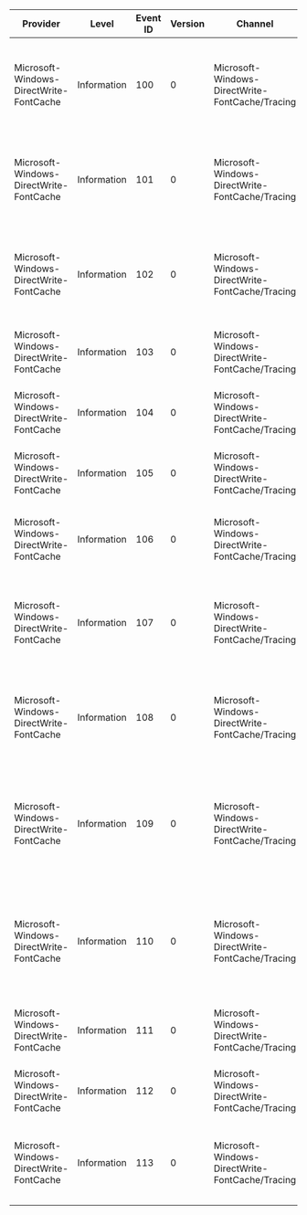 Provider                                 |  Level        |  Event ID  |  Version  |  Channel                                          |  Task  |  Opcode  |  Keyword                                        |  Message
-----------------------------------------|---------------|------------|-----------|---------------------------------------------------|--------|----------|-------------------------------------------------|-------------------------------------------------------------------------
Microsoft-Windows-DirectWrite-FontCache  |  Information  |  100       |  0        |  Microsoft-Windows-DirectWrite-FontCache/Tracing  |        |          |  Event originating from the FontCache service.  |  The font cache service has started adding a cache element.
Microsoft-Windows-DirectWrite-FontCache  |  Information  |  101       |  0        |  Microsoft-Windows-DirectWrite-FontCache/Tracing  |        |          |  Event originating from the FontCache service.  |  The font cache service has stopped adding a cache element.
Microsoft-Windows-DirectWrite-FontCache  |  Information  |  102       |  0        |  Microsoft-Windows-DirectWrite-FontCache/Tracing  |        |          |  Event originating from the FontCache service.  |  Could not construct a font cache element due to a malformed key.
Microsoft-Windows-DirectWrite-FontCache  |  Information  |  103       |  0        |  Microsoft-Windows-DirectWrite-FontCache/Tracing  |        |          |  Event originating from the FontCache service.  |  ALPC message has been received.
Microsoft-Windows-DirectWrite-FontCache  |  Information  |  104       |  0        |  Microsoft-Windows-DirectWrite-FontCache/Tracing  |        |          |  Event originating from the FontCache service.  |  Prefetch file has been created.
Microsoft-Windows-DirectWrite-FontCache  |  Information  |  105       |  0        |  Microsoft-Windows-DirectWrite-FontCache/Tracing  |        |          |  Event originating from the FontCache service.  |  Prefetch file has been opened.
Microsoft-Windows-DirectWrite-FontCache  |  Information  |  106       |  0        |  Microsoft-Windows-DirectWrite-FontCache/Tracing  |        |          |  Event originating from the FontCache service.  |  The prefetch file is corrupt and will be recreated.
Microsoft-Windows-DirectWrite-FontCache  |  Information  |  107       |  0        |  Microsoft-Windows-DirectWrite-FontCache/Tracing  |        |          |  Event originating from the FontCache service.  |  The font cache service has started creating a cache context.
Microsoft-Windows-DirectWrite-FontCache  |  Information  |  108       |  0        |  Microsoft-Windows-DirectWrite-FontCache/Tracing  |        |          |  Event originating from the FontCache service.  |  The font cache service has stopped creating a cache context.
Microsoft-Windows-DirectWrite-FontCache  |  Information  |  109       |  0        |  Microsoft-Windows-DirectWrite-FontCache/Tracing  |        |          |  Event originating from the FontCache service.  |  The font cache service has started updating the system font collection.
Microsoft-Windows-DirectWrite-FontCache  |  Information  |  110       |  0        |  Microsoft-Windows-DirectWrite-FontCache/Tracing  |        |          |  Event originating from the FontCache service.  |  The font cache service has stopped updating the system font collection.
Microsoft-Windows-DirectWrite-FontCache  |  Information  |  111       |  0        |  Microsoft-Windows-DirectWrite-FontCache/Tracing  |        |          |  Event originating from the FontCache service.  |  The font cache service opened a font file.
Microsoft-Windows-DirectWrite-FontCache  |  Information  |  112       |  0        |  Microsoft-Windows-DirectWrite-FontCache/Tracing  |        |          |  Event originating from the FontCache service.  |  The font cache service closed a font file.
Microsoft-Windows-DirectWrite-FontCache  |  Information  |  113       |  0        |  Microsoft-Windows-DirectWrite-FontCache/Tracing  |        |          |  Event originating from the FontCache service.  |  The font cache service performed an access check on a font file.